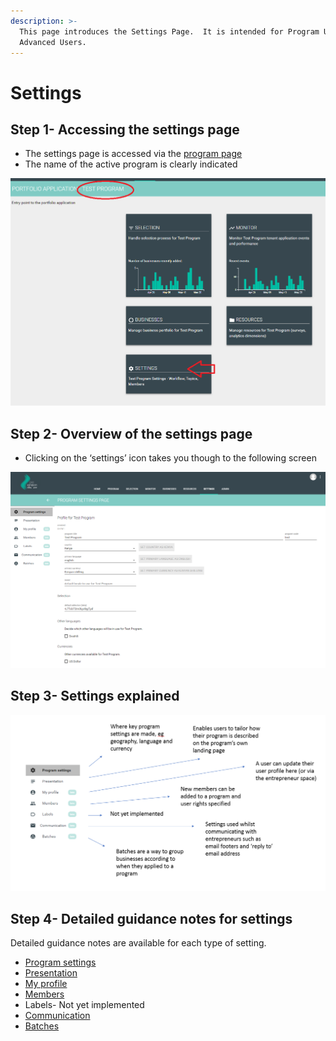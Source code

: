 ```yaml
---
description: >-
  This page introduces the Settings Page.  It is intended for Program Users and
  Advanced Users.
---
```


# Settings

## Step 1- Accessing the settings page

* The settings page is accessed via the [program page](https://program-user-docs.preignition.org/~/edit/drafts/-LFXa08d6g2yPgWJJMdg/users-program-and-advanced/portfolio)
* The name of the active program is clearly indicated

![](../../../.gitbook/assets/image-29.png)

## Step 2- Overview of the settings page

* Clicking on the ‘settings’ icon takes you though to the following screen

![](../../../.gitbook/assets/image%20%2889%29.png)

## Step 3- Settings explained

![](../../../.gitbook/assets/image%20%2890%29.png)

## Step 4- Detailed guidance notes for settings

Detailed guidance notes are available for each type of setting.

* [Program settings](https://program-user-docs.preignition.org/~/edit/drafts/-LFXfGruRiTmg7XcHoMG/users-program-and-advanced/portfolio/settings/profile)
* [Presentation](https://program-user-docs.preignition.org/~/edit/drafts/-LFXa08d6g2yPgWJJMdg/users-program-and-advanced/portfolio/settings/presentation)
* [My profile](https://program-user-docs.preignition.org/~/edit/drafts/-LFXa08d6g2yPgWJJMdg/users-program-and-advanced/portfolio/settings/my-profile)
* [Members](https://program-user-docs.preignition.org/~/edit/drafts/-LFXa08d6g2yPgWJJMdg/users-program-and-advanced/portfolio/settings/members)
* Labels- Not yet implemented
* [Communication](https://program-user-docs.preignition.org/~/edit/drafts/-LFXa08d6g2yPgWJJMdg/users-program-and-advanced/portfolio/settings/communication)
* [Batches](https://program-user-docs.preignition.org/~/edit/drafts/-LFXa08d6g2yPgWJJMdg/users-program-and-advanced/portfolio/settings/batches)

